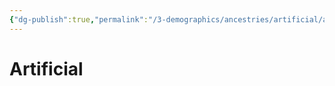 ```yaml
---
{"dg-publish":true,"permalink":"/3-demographics/ancestries/artificial/artificial/","noteIcon":""}
---
```


# Artificial
